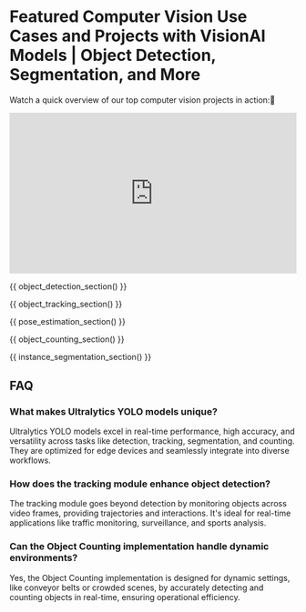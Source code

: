 # Featured Computer Vision Use Cases and Projects with VisionAI Models | Object Detection, Segmentation, and More

<p>Watch a quick overview of our top computer vision projects in action:🚀</p>

<div style="position: relative; padding-bottom: 56.25%; height: 0; overflow: hidden; max-width: 100%;">
  <iframe src="https://drive.google.com/file/d/1SM8c07Cpplf0Mzx8bEtqeRToU_XqlbK4/preview" 
          style="position: absolute; top: 0; left: 0; width: 100%; height: 100%;" 
          frameborder="0" allow="autoplay">
  </iframe>
</div>

{{ object_detection_section() }}

{{ object_tracking_section() }}

{{ pose_estimation_section() }}

{{ object_counting_section() }}

{{ instance_segmentation_section() }}

## FAQ

### What makes Ultralytics YOLO models unique?

Ultralytics YOLO models excel in real-time performance, high accuracy, and versatility across tasks like detection, tracking, segmentation, and counting. They are optimized for edge devices and seamlessly integrate into diverse workflows.

### How does the tracking module enhance object detection?

The tracking module goes beyond detection by monitoring objects across video frames, providing trajectories and interactions. It's ideal for real-time applications like traffic monitoring, surveillance, and sports analysis.

### Can the Object Counting implementation handle dynamic environments?

Yes, the Object Counting implementation is designed for dynamic settings, like conveyor belts or crowded scenes, by accurately detecting and counting objects in real-time, ensuring operational efficiency.
